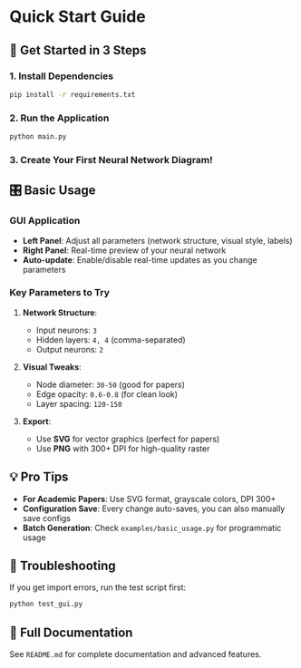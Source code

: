 # Quick Start Guide

## 🚀 Get Started in 3 Steps

### 1. Install Dependencies
```bash
pip install -r requirements.txt
```

### 2. Run the Application
```bash
python main.py
```

### 3. Create Your First Neural Network Diagram!

## 🎛️ Basic Usage

### GUI Application
- **Left Panel**: Adjust all parameters (network structure, visual style, labels)
- **Right Panel**: Real-time preview of your neural network
- **Auto-update**: Enable/disable real-time updates as you change parameters

### Key Parameters to Try
1. **Network Structure**: 
   - Input neurons: `3`
   - Hidden layers: `4, 4` (comma-separated)
   - Output neurons: `2`

2. **Visual Tweaks**:
   - Node diameter: `30-50` (good for papers)
   - Edge opacity: `0.6-0.8` (for clean look)
   - Layer spacing: `120-150`

3. **Export**:
   - Use **SVG** for vector graphics (perfect for papers)
   - Use **PNG** with 300+ DPI for high-quality raster

## 💡 Pro Tips

- **For Academic Papers**: Use SVG format, grayscale colors, DPI 300+
- **Configuration Save**: Every change auto-saves, you can also manually save configs
- **Batch Generation**: Check `examples/basic_usage.py` for programmatic usage

## 🔧 Troubleshooting

If you get import errors, run the test script first:
```bash
python test_gui.py
```

## 📖 Full Documentation
See `README.md` for complete documentation and advanced features. 
